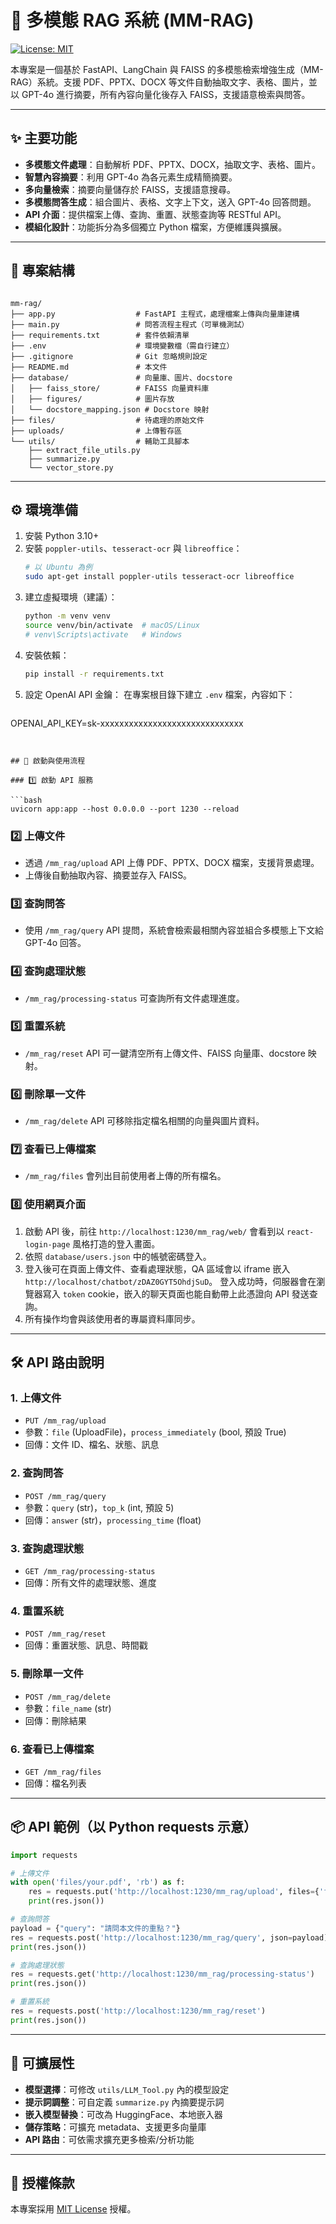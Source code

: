 # 📄 多模態 RAG 系統 (MM-RAG)

[![License: MIT](https://img.shields.io/badge/License-MIT-yellow.svg)](LICENSE)

本專案是一個基於 FastAPI、LangChain 與 FAISS 的多模態檢索增強生成（MM-RAG）系統。支援 PDF、PPTX、DOCX 等文件自動抽取文字、表格、圖片，並以 GPT-4o 進行摘要，所有內容向量化後存入 FAISS，支援語意檢索與問答。

---

## ✨ 主要功能

- **多模態文件處理**：自動解析 PDF、PPTX、DOCX，抽取文字、表格、圖片。
- **智慧內容摘要**：利用 GPT-4o 為各元素生成精簡摘要。
- **多向量檢索**：摘要向量儲存於 FAISS，支援語意搜尋。
- **多模態問答生成**：組合圖片、表格、文字上下文，送入 GPT-4o 回答問題。
- **API 介面**：提供檔案上傳、查詢、重置、狀態查詢等 RESTful API。
- **模組化設計**：功能拆分為多個獨立 Python 檔案，方便維護與擴展。

---

## 📁 專案結構

```text

mm-rag/
├── app.py                  # FastAPI 主程式，處理檔案上傳與向量庫建構
├── main.py                 # 問答流程主程式（可單機測試）
├── requirements.txt        # 套件依賴清單
├── .env                    # 環境變數檔（需自行建立）
├── .gitignore              # Git 忽略規則設定
├── README.md               # 本文件
├── database/               # 向量庫、圖片、docstore
│   ├── faiss_store/        # FAISS 向量資料庫
│   ├── figures/            # 圖片存放
│   └── docstore_mapping.json # Docstore 映射
├── files/                  # 待處理的原始文件
├── uploads/                # 上傳暫存區
└── utils/                  # 輔助工具腳本
    ├── extract_file_utils.py
    ├── summarize.py
    └── vector_store.py
```

---

## ⚙️ 環境準備

1. 安裝 Python 3.10+
2. 安裝 `poppler-utils`、`tesseract-ocr` 與 `libreoffice`：
   ```bash
   # 以 Ubuntu 為例
   sudo apt-get install poppler-utils tesseract-ocr libreoffice
   ```
3. 建立虛擬環境（建議）：
    ```bash
    python -m venv venv
    source venv/bin/activate  # macOS/Linux
    # venv\Scripts\activate   # Windows
    ```
4. 安裝依賴：
    ```bash
    pip install -r requirements.txt
    ```
5. 設定 OpenAI API 金鑰：
    在專案根目錄下建立 `.env` 檔案，內容如下：
    ```dotenv
OPENAI_API_KEY=sk-xxxxxxxxxxxxxxxxxxxxxxxxxxxxxx
```


## 🚀 啟動與使用流程

### 1️⃣ 啟動 API 服務

```bash
uvicorn app:app --host 0.0.0.0 --port 1230 --reload
```

### 2️⃣ 上傳文件

- 透過 `/mm_rag/upload` API 上傳 PDF、PPTX、DOCX 檔案，支援背景處理。
- 上傳後自動抽取內容、摘要並存入 FAISS。

### 3️⃣ 查詢問答

- 使用 `/mm_rag/query` API 提問，系統會檢索最相關內容並組合多模態上下文給 GPT-4o 回答。

### 4️⃣ 查詢處理狀態

- `/mm_rag/processing-status` 可查詢所有文件處理進度。

### 5️⃣ 重置系統

- `/mm_rag/reset` API 可一鍵清空所有上傳文件、FAISS 向量庫、docstore 映射。

### 6️⃣ 刪除單一文件

- `/mm_rag/delete` API 可移除指定檔名相關的向量與圖片資料。

### 7️⃣ 查看已上傳檔案

- `/mm_rag/files` 會列出目前使用者上傳的所有檔名。

### 8️⃣ 使用網頁介面

1. 啟動 API 後，前往 `http://localhost:1230/mm_rag/web/` 會看到以 `react-login-page` 風格打造的登入畫面。
2. 依照 `database/users.json` 中的帳號密碼登入。
3. 登入後可在頁面上傳文件、查看處理狀態，QA 區域會以 iframe 嵌入 `http://localhost/chatbot/zDAZ0GYT5OhdjSuD`。
   登入成功時，伺服器會在瀏覽器寫入 `token` cookie，嵌入的聊天頁面也能自動帶上此憑證向 API 發送查詢。
4. 所有操作均會與該使用者的專屬資料庫同步。

---

## 🛠️ API 路由說明

### 1. 上傳文件
- `PUT /mm_rag/upload`
- 參數：`file` (UploadFile)，`process_immediately` (bool, 預設 True)
- 回傳：文件 ID、檔名、狀態、訊息

### 2. 查詢問答
- `POST /mm_rag/query`
- 參數：`query` (str)，`top_k` (int, 預設 5)
- 回傳：`answer` (str)，`processing_time` (float)

### 3. 查詢處理狀態
- `GET /mm_rag/processing-status`
- 回傳：所有文件的處理狀態、進度

### 4. 重置系統
- `POST /mm_rag/reset`
- 回傳：重置狀態、訊息、時間戳

### 5. 刪除單一文件
- `POST /mm_rag/delete`
- 參數：`file_name` (str)
- 回傳：刪除結果

### 6. 查看已上傳檔案
- `GET /mm_rag/files`
- 回傳：檔名列表

---

## 📦 API 範例（以 Python requests 示意）

```python
import requests

# 上傳文件
with open('files/your.pdf', 'rb') as f:
    res = requests.put('http://localhost:1230/mm_rag/upload', files={'file': f})
    print(res.json())

# 查詢問答
payload = {"query": "請問本文件的重點？"}
res = requests.post('http://localhost:1230/mm_rag/query', json=payload)
print(res.json())

# 查詢處理狀態
res = requests.get('http://localhost:1230/mm_rag/processing-status')
print(res.json())

# 重置系統
res = requests.post('http://localhost:1230/mm_rag/reset')
print(res.json())
```

---

## 🔧 可擴展性

- **模型選擇**：可修改 `utils/LLM_Tool.py` 內的模型設定
- **提示詞調整**：可自定義 `summarize.py` 內摘要提示詞
- **嵌入模型替換**：可改為 HuggingFace、本地嵌入器
- **儲存策略**：可擴充 metadata、支援更多向量庫
- **API 路由**：可依需求擴充更多檢索/分析功能

---

## 📜 授權條款

本專案採用 [MIT License](LICENSE) 授權。
